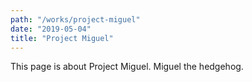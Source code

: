 ```yaml
---
path: "/works/project-miguel"
date: "2019-05-04"
title: "Project Miguel"
---
```

This page is about Project Miguel. Miguel the hedgehog.